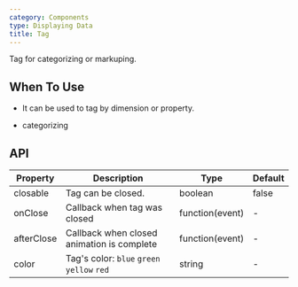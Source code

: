 ```yaml
---
category: Components
type: Displaying Data
title: Tag
---
```


Tag for categorizing or markuping.

## When To Use

- It can be used to tag by dimension or property.

- categorizing

## API

| Property     | Description           | Type     | Default      |
|--------------|-----------------------|----------|--------------|
| closable     | Tag can be closed.    | boolean  | false        |
| onClose      | Callback when tag was closed | function(event)| - |
| afterClose   | Callback when closed animation is complete | function(event)| - |
| color        | Tag's color: `blue` `green` `yellow` `red` | string | - |
